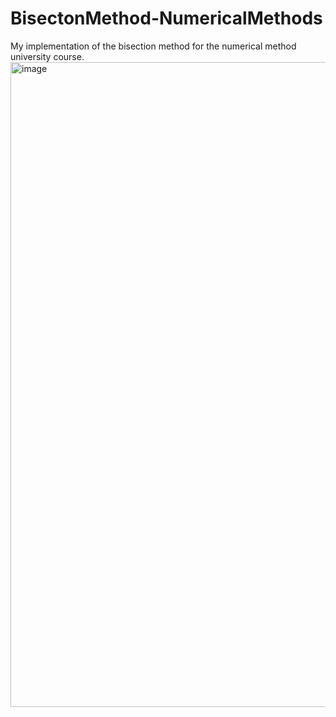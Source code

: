 # BisectonMethod-NumericalMethods
My implementation of the bisection method for the numerical method university course.
<img width="1032" alt="image" src="https://user-images.githubusercontent.com/96592769/224077999-96745ff7-f7ad-4d6b-9743-6e37f331f2cf.png">

